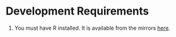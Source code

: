 # Development Requirements

1. You must have R installed. It is available from the mirrors [here](https://cran.r-project.org/mirrors.html).